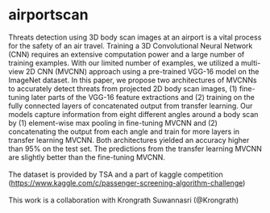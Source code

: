 # airportscan

Threats detection using 3D body scan images at an airport is a vital process for the safety of an air travel.
Training a 3D Convolutional Neural Network (CNN) requires an extensive computation power and a large number 
of training examples. With our limited number of examples, we utilized a multi-view 2D CNN (MVCNN) approach 
using a pre-trained VGG-16 model on the ImageNet dataset. In this paper, we propose two architectures of MVCNNs 
to accurately detect threats from projected 2D body scan images, (1) fine-tuning later parts of the VGG-16 
feature extractions and (2) training on the fully connected layers of concatenated output from transfer learning. 
Our models capture information from eight different angles around a body scan by (1) element-wise max pooling 
in fine-tuning MVCNN and (2) concatenating the output from each angle and train for more layers in transfer 
learning MVCNN. Both architectures yielded an accuracy higher than 95% on the test set. The predictions from 
the transfer learning MVCNN are slightly better than the fine-tuning MVCNN. <br/>
<br/>
The dataset is provided by TSA and a part of kaggle competition (https://www.kaggle.com/c/passenger-screening-algorithm-challenge) <br/>
<br/>
This work is a collaboration with Krongrath Suwannasri (@Krongrath)
